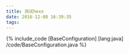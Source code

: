 ```yaml
---
title: 测试hexo
date: 2016-12-08 16:39:35
tags:
---
```


{% include_code [BaseConfiguration] [lang:java] /code/BaseConfiguration.java %}

